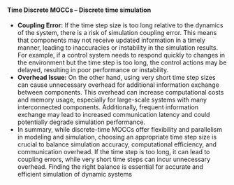 #### Time Discrete MOCCs – Discrete time simulation

- **Coupling Error:** If the time step size is too long relative to the dynamics of the system, there is a risk of simulation coupling error. This means that components may not receive updated information in a timely manner, leading to inaccuracies or instability in the simulation results. For example, if a control system needs to respond quickly to changes in the environment but the time step is too long, the control actions may be delayed, resulting in poor performance or instability.
- **Overhead Issue:** On the other hand, using very short time step sizes can cause unnecessary overhead for additional information exchange between components. This overhead can increase computational costs and memory usage, especially for large-scale systems with many interconnected components. Additionally, frequent information exchange may lead to increased communication latency and could potentially degrade simulation performance.
- In summary, while discrete-time MOCCs offer flexibility and parallelism in modeling and simulation, choosing an appropriate time step size is crucial to balance simulation accuracy, computational efficiency, and communication overhead. If the time step is too long, it can lead to coupling errors, while very short time steps can incur unnecessary overhead. Finding the right balance is essential for accurate and efficient simulation of dynamic systems